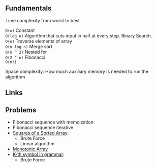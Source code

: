 ## Fundamentals

Time complexity from worst to best  

`O(n)` Constant  
`O(log n)` Algorithm that cuts input in half at every step. Binary Search.     
`O(n)` Traverse elements of array  
`O(n log n)` Merge sort  
`O(n ^ 2)` Nested for  
`O(2 ^ n)` Fibonacci  
`O(n!)`  

Space complexity: How much auxiliary memory is needed to run the algorithm  

## Links


## Problems

- Fibonacci sequence with memoization
- Fibonacci sequence iterative
- [Squares of a Sorted Array](https://leetcode.com/problems/squares-of-a-sorted-array/description/):
    - Brute Force
    - Linear algorithm
- [Monotonic Array](https://leetcode.com/problems/monotonic-array/description/)
- [K-th symbol in grammar](https://leetcode.com/problems/k-th-symbol-in-grammar/submissions/1451024575/):
    - Brute Force